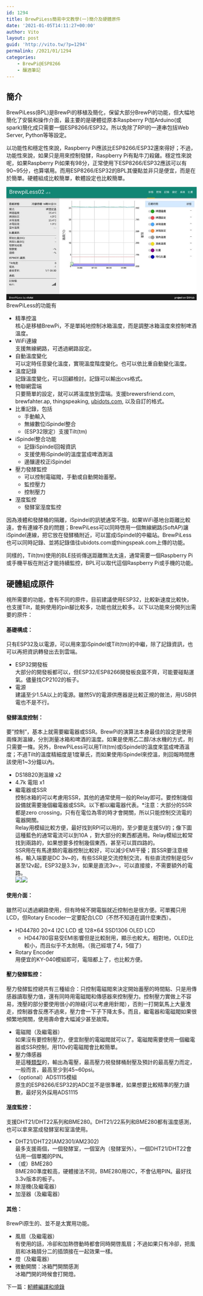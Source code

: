 ```yaml
---
id: 1294
title: BrewPiLess簡易中文教學(一)簡介及硬體原件
date: '2021-01-05T14:11:27+00:00'
author: Vito
layout: post
guid: 'http://vito.tw/?p=1294'
permalink: /2021/01/1294
categories:
    - BrewPi@ESP8266
    - 釀酒筆記
---
```


## 簡介

BrewPiLess(BPL)是BrewPi的移植及簡化，保留大部分BrewPi的功能，但大幅地簡化了安裝和操作介面，最主要的是硬體從原本Raspberry Pi加Arduino(或spark)簡化成只需要一個ESP8266/ESP32。所以免除了RPI的一連串包括Web Server, Python等等設定。

以功能性和穩定性來說，Raspberry Pi應該比ESP8266/ESP32還來得好；不過，功能性來說，如果只是用來控制發酵，Raspberry Pi有點牛刀殺雞。穩定性來說呢，如果Raspberry Pi如果有98分，正常使用下ESP8266/ESP32應該可以有90~95分，也算堪用。而用ESP8266/ESP32的BPL其優點並非只是便宜，而是在於簡單。硬體組成比較簡單，軟體設定也比較簡單。

![](/wp-content/uploads/2021/01/45898131052_00cccf02a9_c.jpg)
BrewPiLess的功能有

- 精準控溫  
    核心是移植BrewPi，不是單純地控制冰箱溫度，而是調整冰箱溫度來控制啤酒溫度。
- WiFi連線  
    支援無線網路，可透過網路設定。
- 自動溫度變化  
    可以定時任意變化溫度，實現溫度階度變化。也可以依比重自動變化溫度。
- 溫度記錄  
    記錄溫度變化，可以回顧檢討。記錄可以輸出cvs格式。
- 物聯網雲端  
    只要簡單的設定，就可以將溫度放到雲端。支援brewersfriend.com, brewfahter.ap, thingspeaking, [ubidots.com](https://github.com/vitotai/BrewPiLess/blob/master/doc/ubidots.md), 以及自訂的格式。
- 比重記錄，包括
    - 手動輸入
    - 無線數位iSpindel整合
    - (ESP32限定）支援Tilt(tm)
- iSpindel整合功能
    - 記錄iSpindel回報資訊
    - 支援使用iSpindel的溫度當成啤酒測溫
    - 邊釀邊校正iSpindel
- 壓力發酵監控
    - 可以控制電磁閥，手動或自動開始蓄壓。
    - 監控壓力
    - 控制壓力
- 溼度監控
    - 發酵室溼度監控

因為液體和發酵桶的隔離，iSpindel的訊號通常不強，如果WiFi基地台距離比較遠，會有連線不良的問題；BrewPiLess可以同時啓用一個無線網路(SoftAP)讓iSpindel連線，把它放在發酵桶附近，可以當成iSpindel的中繼站。BrewPiLess也可以同時記錄、並將記錄值往ubidots.com或thingspeak.com上傳的功能。

同樣的，Tilt(tm)使用的BLE技術傳送距離無法太遠，通常需要一個Raspberry Pi或手機平板在附近才能持續監控，BPL可以取代這個Raspberry Pi或手機的功能。

## 硬體組成原件

視所需要的功能，會有不同的原件，目前建議使用ESP32，比較新速度比較快，也支援Tilt，能夠使用的pin腳比較多，功能也就比較多。以下以功能來分開列出需要的原件：

#### 基礎構成：

只有ESP32及以電源，可以用來當iSpindel或Tilt(tm)的中繼，除了記錄資訊，也可以再把資訊轉發出去到雲端。

- ESP32開發板  
    大部分的開發板都可以，但ESP32/ESP8266開發板良窳不齊，可能要碰點運氣。儘量找CP2102的板子。
- 電源  
    建議至少1.5A以上的電源。雖然5V的電源供應器是比較正規的做法，用USB供電也不是不行。

#### 發酵溫度控制：

要”控制”，基本上就需要繼電器或SSR。BrewPi的演算法本身最佳的設定是使用兩條測溫線，分別測量冰箱和啤酒的溫度。如果是使用乙二醇/冰水機的方式，則只需要一條。另外，BrewPiLess可以用Tilt(tm)或iSpindel的溫度來當成啤酒溫度；不過Tilt的溫度精細度是1度華氏，而如果使用iSpindel來控溫，則回報時間應該使用1~3分鐘以內。

- DS18B20測溫線 x2
- 4.7k 電阻 x1
- 繼電器或SSR  
    控制冰箱的可以考慮用SSR，其他的通常使用一般的Relay即可。要控制幾個設備就需要幾個繼電器或SSR。以下都以繼電器代表。\*注意：大部分的SSR都是zero crossing，只有在電位為零的時才會開關，所以只能控制交流電的電器開關。  
    Relay用模組比較方便，最好找到RPI可以用的，至少要是支援5V的；像下圖這種藍色的通常電流可以到10A ，對大部分的東西都適用。Relay模組比較常找到兩路的，如果想要多控制幾個東西，甚至可以買四路的。  
    SSR用在有馬達類的電器控制比較好，可以減少EMI干擾；買SSR要注意規格，輸入端要是DC 3v~的，有些SSR是交流控制交流，有些直流控制是從5v甚至12v起，ESP32是3.3v，如果是直流3v~，可以直接接，不需要額外的電路。   
    ![](http://vito.tw/wp-content/uploads/2021/01/Relay.jpg)![](http://vito.tw/wp-content/uploads/2021/01/SSR.jpg)

#### 使用介面：

雖然可以透過網路使用，但有時候不開電腦就近控制也是很方便。可單獨只用LCD，但Rotary Encoder一定要配合LCD（不然不知道在調什麼東西）。

- HD44780 20×4 I2C LCD 或 128×64 SSD1306 OLED LCD 
    - HD44780容易受EMI影響但是比較耐用，顯示也較大。相對地，OLED比較小，而且似乎不太耐用。（我己經壞了4，5個了）
- Rotary Encoder  
    用便宜的KY-040模組即可，電阻都上了，也比較方便。

#### 壓力發酵監控：

壓力發酵監控總共有三種組合：只控制電磁閥來決定開始蓄壓的時間點、只是用傳感器讀取壓力值，還有同時用電磁閥和傳感器來控制壓力。控制壓力實做上不容易，洩壓的部分要使用很小的隙縫(可以考慮用針閥），否則一打開氣馬上大量洩走，控制器會反應不過來，壓力會一下子下降太多。而且，繼電器和電磁閥如果很頻繁地開關，使用壽命會大幅減少甚至故障。

- 電磁閥（及繼電器）  
    如果沒有要控制壓力，便宜耐壓的電磁閥就可以了。電磁閥需要使用一個繼電器或SSR控制，用110v的電磁閥會比較簡單。
- 壓力傳感器  
    是這種[類型](https://www.amazon.com/Pressure-Transducer-Sender-Sensor-Stainless/dp/B00NIK9E10)的，輸出為電壓，最高壓力視發酵桶耐壓及預計的最高壓力而定，一般而言，最高至少到45~60psi。
- （optional）ADS1115模組  
    原生的ESP8266/ESP32的ADC並不是很準確，如果想要比較精準的壓力讀數，最好另外採用ADS1115

#### 溼度監控：

支援DHT21/DHT22系列和BME280。DHT21/22系列和BME280都有溫度感測，也可以拿來當成發酵室和室溫使用。

- DHT21/DHT22(AM2301/AM2302)  
    最多支援兩個，一個發酵室，一個室內（發酵室外）。一個DHT21/DHT22會佔用一個單獨的PIN。
- （或）BME280  
    BME280準度較高，硬體接法不同，BME280用I2C，不會佔用PIN。最好找3.3v版本的板子。
- 除溼機(及繼電器）
- 加溼器（及繼電器）

#### 其他：

BrewPi原生的、並不是太實用功能。

- 風扇（及繼電器）  
    有使用的話，冷卻和加熱啓動時都會同時開啓風扇；不過如果只有冷卻，把風扇和冰箱腈分二的插頭接在一起效果一樣。
- 燈（及繼電器）
- 微動開關：冰箱門開關感測  
    冰箱門開的時候會打開燈。

下一篇：[軔體編譯和燒錄](https://vito.tw/?p=1297)